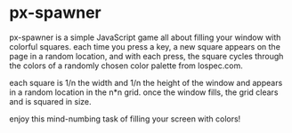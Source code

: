 # px-spawner

px-spawner is a simple JavaScript game all about filling your window with colorful squares. each time you press a key, a new square appears on the page in a random location, and with each press, the square cycles through the colors of a randomly chosen color palette from lospec.com. 

each square is 1/n the width and 1/n the height of the window and appears in a random location in the n*n grid. once the window fills, the grid clears and is squared in size. 

enjoy this mind-numbing task of filling your screen with colors! 
